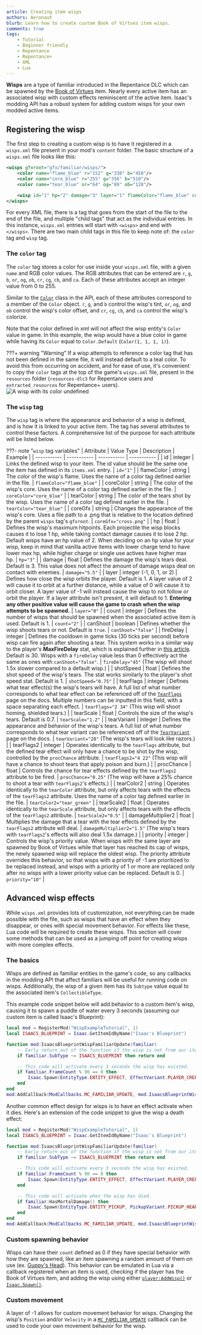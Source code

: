 ```yaml
---
article: Creating item wisps
authors: Aeronaut
blurb: Learn how to create custom Book of Virtues item wisps.
comments: true
tags:
    - Tutorial
    - Beginner friendly
    - Repentance
    - Repentance+
    - XML
    - Lua
---
```


**Wisps** are a type of familiar introduced in the Repentance DLC which can be spawned by the [Book of Virtues](https://bindingofisaacrebirth.wiki.gg/wiki/Book_of_Virtues) item. Nearly every active item has an associated wisp with custom effects reminiscent of the active item. Isaac's modding API has a robust system for adding custom wisps for your own modded active items.

## Registering the wisp
The first step to creating a custom wisp is to have it registered in a `wisps.xml` file present in your mod's `content` folder. The basic structure of a `wisps.xml` file looks like this:

```xml
<wisps gfxroot="gfx/familiar/wisps/">
    <color name="flame_blue" r="152" g="330" b="458"/>
	<color name="core_blue" r="255" g="356" b="510"/>
	<color name="tear_blue" or="64" og="89" ob="128"/>

    <wisp id="1" hp="2" damage="3" layer="1" flameColor="flame_blue" coreColor="core_blue" tearColor="tear_blue" />
</wisps>
```

For every XML file, there is a tag that goes from the start of the file to the end of the file, and multiple "child tags" that act as the individual entries. In this instance, `wisps.xml` entries will start with `<wisps>` and end with `</wisps>`. There are two main child tags in this file to keep note of: the `color` tag and `wisp` tag.

### The `color` tag

The `color` tag stores a color for use inside your `wisps.xml` file, with a given `name` and RGB color values. The RGB attributes that can be entered are `r`, `g`, `b`, `or`, `og`, `ob`, `cr`, `cg`, `cb`, and `ca`. Each of these attributes accept an integer value from 0 to 255.

Similar to the [`Color`](https://wofsauge.github.io/IsaacDocs/rep/Color.html) class in the API, each of these attributes correspond to a member of the `Color` object. `r`, `g`, and `b` control the wisp's tint, `or`, `og`, and `ob` control the wisp's color offset, and `cr`, `cg`, `cb`, and `ca` control the wisp's colorize.

Note that the color defined in xml will not affect the wisp entity's `Color` value in game. In this example, the wisp would have a blue color in game while having its `Color` equal to `Color.Default` (`Color(1, 1, 1, 1)`).

???+ warning "Warning"
    If a wisp attempts to reference a color tag that has not been defined in the same file, it will instead default to a teal color. To avoid this from occurring on accident, and for ease of use, it's convenient to copy the `color` tags at the top of the game's `wisps.xml` file, present in the `resources` folder (`resources-dlc3` for Repentance users and `extracted_resources` for Repentance+ users).
    ![A wisp with its color undefined](../assets/item_wisps/invalid_wisp_color.png)

### The `wisp` tag

The `wisp` tag is where the appearance and behavior of a wisp is defined, and is how it is linked to your active item. The tag has several attributes to control these factors. A comprehensive list of the purpose for each attribute will be listed below.

???- note "`wisp` tag variables"
    | Attribute | Value Type | Description | Example |
    | ----------- | ----------- | ----------- | ----------- |
    | id | integer | Links the defined wisp to your item. The id value should be the same one the item has defined in its `items.xml` entry. | `id="1"` |
    | flameColor | string | The color of the wisp's flame. Uses the name of a color tag defined earlier in the file. | `flameColor="flame_blue"` |
    | coreColor | string | The color of the wisp's core. Uses the name of a color tag defined earlier in the file. | `coreColor="core_blue"` |
    | tearColor | string | The color of the tears shot by the wisp. Uses the name of a color tag defined earlier in the file. | `tearColor="tear_blue"` |
    | coreGfx | string | Changes the appearance of the wisp's core. Uses a file path to a .png that is relative to the location defined by the parent `wisps` tag's `gfxroot`. | `coreGfx="cross.png"` |
    | hp | float | Defines the wisp's maximum hitpoints. Each projectile the wisp blocks causes it to lose 1 hp, while taking contact damage causes it to lose 2 hp. Default wisps have an hp value of 2. When deciding on an hp value for your wisp, keep in mind that vanilla active items with lower charge tend to have lower max hp, while higher charge or single use actives have higher max hp. | `hp="3"` |
    | damage | float | Defines the damage the wisp's tears deal. Default is 3. This value does not affect the amount of damage wisps deal on contact with enemies. | `damage="5.5"` |
    | layer | integer (-1, 0, 1, or 2) | Defines how close the wisp orbits the player. Default is 1. A layer value of 2 will cause it to orbit at a further distance, while a value of 0 will cause it to orbit closer. A layer value of -1 will instead cause the wisp to not follow or orbit the player. If a layer attribute isn't present, it will default to 1. **Entering any other positive value will cause the game to crash when the wisp attempts to be spawned.** | `layer="0"` |
    | count | integer | Defines the number of wisps that should be spawned when the associated active item is used. Default is 1. | `count="2"` |
    | canShoot | boolean | Defines whether the wisp shoots tears or not. Default is `true`. | `canShoot="false"` |
    | fireDelay | integer | Defines the cooldown in game ticks (30 ticks per second) before wisp can fire again after shooting a tear. This system works in a similar way to the player's **MaxFireDelay** stat, which is explained further in [this article](tears_up.md). Default is 30. Wisps with a `fireDelay` value less than 0 effectively act the same as ones with `canShoot="false"`. | `fireDelay="45"` (The wisp will shoot 1.5x slower compared to a default wisp.) |
    | shotSpeed | float | Defines the shot speed of the wisp's tears. The stat works similarly to the player's shot speed stat. Default is 1. | `shotSpeed="0.75"` |
    | tearFlags | integer | Defines what tear effect(s) the wisp's tears will have. A full list of what number corresponds to what tear effect can be referenced off of the [`TearFlags`](https://wofsauge.github.io/IsaacDocs/rep/enums/TearFlags.html) page on the docs. Multiple numbers can be inputted in this field, with a space separating each effect. | `tearFlags="2 34"` (This wisp will shoot homing, shielded tears.) |
    | tearScale | float | Controls the size of the wisp's tears. Default is 0.7. | `tearScale="1.2"` |
    | tearVariant | integer | Defines the appearance and behavior of the wisp's tears. A full list of what number corresponds to what tear variant can be referenced off of the [`TearVariant`](https://wofsauge.github.io/IsaacDocs/rep/enums/TearVariant.html) page on the docs. | `tearVariant="28"` (The wisp's tears will look like razors.) |
    | tearFlags2 | integer | Operates identically to the `tearFlags` attribute, but the defined tear effect will only have a chance to be shot by the wisp, controlled by the `procChance` attribute. | `tearFlags2="4 22"` (This wisp will have a chance to shoot tears that apply poison and burn.) |
    | procChance | float | Controls the chance for tear effects defined by the `tearFlags2` attribute to be fired. | `procChance="0.25"` (The wisp will have a 25% chance to shoot a tear with `tearFlags2`'s effects.) |
    | tearColor2 | string | Operates identically to the `tearColor` attribute, but only affects tears with the effects of the `tearFlags2` attribute. Uses the name of a color tag defined earlier in the file. | `tearColor2="tear_green"` |
    | tearScale2 | float | Operates identically to the `tearScale` attribute, but only affects tears with the effects of the `tearFlags2` attribute. | `tearScale2="0.5"` |
    | damageMultiplier2 | float | Multiplies the damage that a tear with the tear effects defined by the `tearFlags2` attribute will deal. | `damageMultiplier2="1.5"` (The wisp's tears with `tearFlags2`'s effects will also deal 1.5x damage.) |
    | priority | integer | Controls the wisp's priority value. When wisps with the same layer are spawned by Book of Virtues while that layer has reached its cap of wisps, the newly spawned wisp will replace the oldest wisp. The priority attribute overrides this behavior, so that wisps with a priority of -1 are prioritized to be replaced instead, and wisps with a priority of 1 or more are replaced only after no wisps with a lower priority value can be replaced. Default is 0. | `priority="10"` |


## Advanced wisp effects
While `wisps.xml` provides lots of customization, not everything can be made possible with the file, such as wisps that have an effect when they disappear, or ones with special movement behavior. For effects like these, Lua code will be required to create these wisps. This section will cover some methods that can be used as a jumping off point for creating wisps with more complex effects.

### The basics
Wisps are defined as familiar entities in the game's code, so any callbacks in the modding API that affect familiars will be useful for running code on wisps. Additionally, the wisp of a given item has its `Subtype` value equal to the associated item's `CollectibleType`.

This example code snippet below will add behavior to a custom item's wisp, causing it to spawn a puddle of water every 3 seconds (assuming our custom item is called Isaac's Blueprint):

```lua
local mod = RegisterMod("WispExampleTutorial", 1)
local ISAACS_BLUEPRINT = Isaac.GetItemIdByName("Isaac's Blueprint")

function mod:IsaacsBlueprintWispFamiliarUpdate(familiar)
    -- Early return out of the function if the wisp is not from our item.
    if familiar.SubType ~= ISAACS_BLUEPRINT then return end

    -- This code will activate every 3 seconds the wisp has existed.
    if familiar.FrameCount % 90 == 0 then
        Isaac.Spawn(EntityType.ENTITY_EFFECT, EffectVariant.PLAYER_CREEP_HOLYWATER_TRAIL, 0, familiar.Position, Vector.Zero, nil)
    end
end
mod:AddCallback(ModCallbacks.MC_FAMILIAR_UPDATE, mod.IsaacsBlueprintWispFamiliarUpdate, FamiliarVariant.WISP) -- Note the 3rd parameter here, which causes the function to only affect wisp familiars.
```

Another common effect design for wisps is to have an effect activate when it dies. Here's an extension of the code snippet to give the wisp a death effect:

```lua
local mod = RegisterMod("WispExampleTutorial", 1)
local ISAACS_BLUEPRINT = Isaac.GetItemIdByName("Isaac's Blueprint")

function mod:IsaacsBlueprintWispFamiliarUpdate(familiar)
    -- Early return out of the function if the wisp is not from our item.
    if familiar.SubType ~= ISAACS_BLUEPRINT then return end

    -- This code will activate every 3 seconds the wisp has existed.
    if familiar.FrameCount % 90 == 0 then
        Isaac.Spawn(EntityType.ENTITY_EFFECT, EffectVariant.PLAYER_CREEP_HOLYWATER_TRAIL, 0, familiar.Position, Vector.Zero, nil)
    end

    -- This code will activate when the wisp has died.
    if familiar:HasMortalDamage() then
        Isaac.Spawn(EntityType.ENTITY_PICKUP, PickupVariant.PICKUP_HEART, HeartSubType.HEART_HALF_SOUL, familiar.Position, Vector.Zero, nil)
    end
end
mod:AddCallback(ModCallbacks.MC_FAMILIAR_UPDATE, mod.IsaacsBlueprintWispFamiliarUpdate, FamiliarVariant.WISP)
```

### Custom spawning behavior
Wisps can have their `count` defined as 0 if they have special behavior with how they are spawned, like an item spawning a random amount of them on use (ex. [Guppy's Head](https://bindingofisaacrebirth.wiki.gg/wiki/Guppy%27s_Head#Synergies)). This behavior can be emulated in Lua via a callback registered when an item is used, checking if the player has the Book of Virtues item, and adding the wisp using either [`player:AddWisp()`](https://wofsauge.github.io/IsaacDocs/rep/EntityPlayer.html#addwisp) or [`Isaac.Spawn()`](https://wofsauge.github.io/IsaacDocs/rep/Isaac.html#spawn).

### Custom movement
A layer of -1 allows for custom movement behavior for wisps. Changing the wisp's `Position` and/or `Velocity` in a [`MC_FAMILIAR_UPDATE`](https://wofsauge.github.io/IsaacDocs/rep/enums/ModCallbacks.html#mc_familiar_update) callback can be used to code your own movement behavior for the wisp.